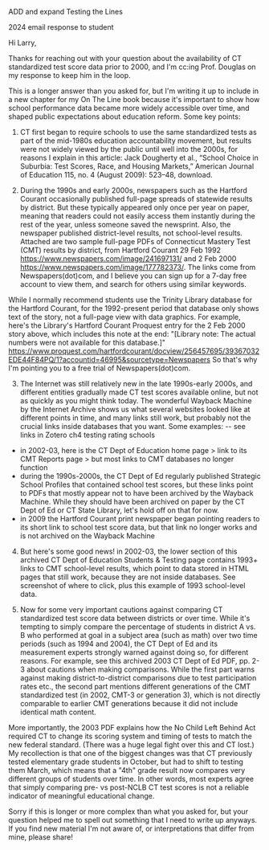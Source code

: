 ADD and expand Testing the Lines

2024 email response to student

Hi Larry,

Thanks for reaching out with your question about the availability of CT standardized test score data prior to 2000, and I'm cc:ing Prof. Douglas on my response to keep him in the loop.

This is a longer answer than you asked for, but I'm writing it up to include in a new chapter for my On The Line book because it's important to show how school performance data became more widely accessible over time, and shaped public expectations about education reform. Some key points:

1) CT first began to require schools to use the same standardized tests as part of the mid-1980s education accountability movement, but results were not widely viewed by the public until well into the 2000s, for reasons I explain in this article: Jack Dougherty et al., “School Choice in Suburbia: Test Scores, Race, and Housing Markets,” American Journal of Education 115, no. 4 (August 2009): 523–48, download.

2) During the 1990s and early 2000s, newspapers such as the Hartford Courant occasionally published full-page spreads of statewide results by district. But these typically appeared only once per year on paper, meaning that readers could not easily access them instantly during the rest of the year, unless someone saved the newsprint. Also, the newspaper published district-level results, not school-level results. Attached are two sample full-page PDFs of Connecticut Mastery Test (CMT) results by district, from Hartford Courant 29 Feb 1992 <https://www.newspapers.com/image/241697131/> and 2 Feb 2000 <https://www.newspapers.com/image/177782373/>. The links come from Newspapers(dot)com, and I believe you can sign up for a 7-day free account to view them, and search for others using similar keywords.

While I normally recommend students use the Trinity Library database for the Hartford Courant, for the 1992-present period that database only shows text of the story, not a full-page view with data graphics. For example, here's the Library's Hartford Courant Proquest entry for the 2 Feb 2000 story above, which includes this note at the end:
"[Library note: The actual numbers were not available for this database.]" <https://www.proquest.com/hartfordcourant/docview/256457695/39367032EDE44F84PQ/1?accountid=46995&sourcetype=Newspapers>
So that's why I'm pointing you to a free trial of Newspapers(dot)com.

3) The Internet was still relatively new in the late 1990s-early 2000s, and different entities gradually made CT test scores available online, but not as quickly as you might think today. The wonderful Wayback Machine by the Internet Archive shows us what several websites looked like at different points in time, and many links still work, but probably not the crucial links inside databases that you want. Some examples: -- see links in Zotero ch4 testing rating schools
- in 2002-03, here is the CT Dept of Education home page > link to its CMT Reports page > but most links to CMT databases no longer function
- during the 1990s-2000s, the CT Dept of Ed regularly published Strategic School Profiles that contained school test scores, but these links point to PDFs that mostly appear not to have been archived by the Wayback Machine. While they should have been archived on paper by the CT Dept of Ed or CT State Library, let's hold off on that for now.
- in 2009 the Hartford Courant print newspaper began pointing readers to its short link to school test score data, but that link no longer works and is not archived on the Wayback Machine

4) But here's some good news!
in 2002-03, the lower section of this archived CT Dept of Education Students & Testing page contains 1993+ links to CMT school-level results, which point to data stored in HTML pages that still work, because they are not inside databases. See screenshot of where to click, plus this example of 1993 school-level data.

5) Now for some very important cautions against comparing CT standardized test score data between districts or over time. While it's tempting to simply compare the percentage of students in district A vs. B who performed at goal in a subject area (such as math) over two time periods (such as 1994 and 2004), the CT Dept of Ed and its measurement experts strongly warned against doing so, for different reasons. For example, see this archived 2003 CT Dept of Ed PDF, pp. 2-3 about cautions when making comparisons.  While the first part warns against making district-to-district comparisons due to test participation rates etc., the second part mentions different generations of the CMT standardized test (in 2002, CMT-3 or generation 3), which is not directly comparable to earlier CMT generations because it did not include identical math content.

More importantly, the 2003 PDF explains how the No Child Left Behind Act required CT to change its scoring system and timing of tests to match the new federal standard. (There was a huge legal fight over this and CT lost.) My recollection is that one of the biggest changes was that CT previously tested elementary grade students in October, but had to shift to testing them March, which means that a "4th" grade result now compares very different groups of students over time. In other words, most experts agree that simply comparing pre- vs post-NCLB CT test scores is not a reliable indicator of meaningful educational change.

Sorry if this is longer or more complex than what you asked for, but your question helped me to spell out something that I need to write up anyways. If you find new material I'm not aware of, or interpretations that differ from mine, please share!
